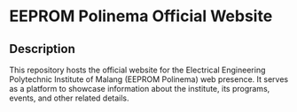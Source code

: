 # EEPROM Polinema Official Website

## Description

This repository hosts the official website for the Electrical Engineering Polytechnic Institute of Malang (EEPROM Polinema) web presence. It serves as a platform to showcase information about the institute, its programs, events, and other related details.
